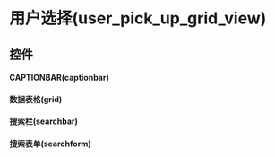# 用户选择(user_pick_up_grid_view)  <!-- {docsify-ignore-all} -->




## 控件
#### CAPTIONBAR(captionbar)

#### 数据表格(grid)

#### 搜索栏(searchbar)

#### 搜索表单(searchform)



<script>
 const { createApp } = Vue
  createApp({
    data() {
      return {

      }
    }
  }).use(ElementPlus).mount('#app')
</script>
